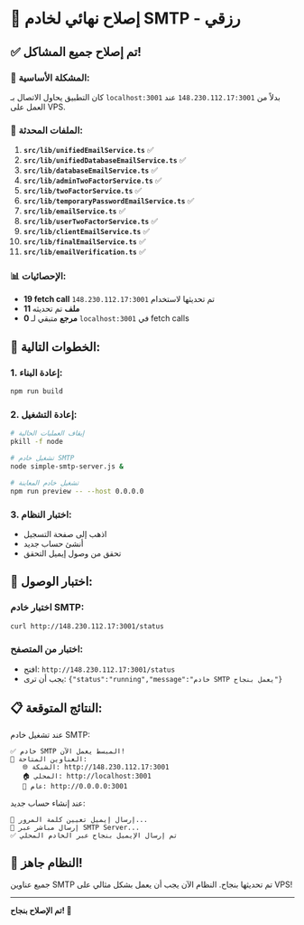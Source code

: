 # 🔧 إصلاح نهائي لخادم SMTP - رزقي

## ✅ تم إصلاح جميع المشاكل!

### 🎯 **المشكلة الأساسية:**
كان التطبيق يحاول الاتصال بـ `localhost:3001` بدلاً من `148.230.112.17:3001` عند العمل على VPS.

### 🔧 **الملفات المحدثة:**

1. **`src/lib/unifiedEmailService.ts`** ✅
2. **`src/lib/unifiedDatabaseEmailService.ts`** ✅
3. **`src/lib/databaseEmailService.ts`** ✅
4. **`src/lib/adminTwoFactorService.ts`** ✅
5. **`src/lib/twoFactorService.ts`** ✅
6. **`src/lib/temporaryPasswordEmailService.ts`** ✅
7. **`src/lib/emailService.ts`** ✅
8. **`src/lib/userTwoFactorService.ts`** ✅
9. **`src/lib/clientEmailService.ts`** ✅
10. **`src/lib/finalEmailService.ts`** ✅
11. **`src/lib/emailVerification.ts`** ✅

### 📊 **الإحصائيات:**
- **19 fetch call** تم تحديثها لاستخدام `148.230.112.17:3001`
- **11 ملف** تم تحديثه
- **0 مرجع** متبقي لـ `localhost:3001` في fetch calls

## 🚀 **الخطوات التالية:**

### **1. إعادة البناء:**
```bash
npm run build
```

### **2. إعادة التشغيل:**
```bash
# إيقاف العمليات الحالية
pkill -f node

# تشغيل خادم SMTP
node simple-smtp-server.js &

# تشغيل خادم المعاينة
npm run preview -- --host 0.0.0.0
```

### **3. اختبار النظام:**
- اذهب إلى صفحة التسجيل
- أنشئ حساب جديد
- تحقق من وصول إيميل التحقق

## 🧪 **اختبار الوصول:**

### **اختبار خادم SMTP:**
```bash
curl http://148.230.112.17:3001/status
```

### **اختبار من المتصفح:**
- افتح: `http://148.230.112.17:3001/status`
- يجب أن ترى: `{"status":"running","message":"خادم SMTP يعمل بنجاح"}`

## 📋 **النتائج المتوقعة:**

عند تشغيل خادم SMTP:
```
✅ خادم SMTP المبسط يعمل الآن!
📡 العناوين المتاحة:
   🌐 الشبكة: http://148.230.112.17:3001
   🏠 المحلي: http://localhost:3001
   🔗 عام: http://0.0.0.0:3001
```

عند إنشاء حساب جديد:
```
📧 إرسال إيميل تعيين كلمة المرور...
🚀 إرسال مباشر عبر SMTP Server...
✅ تم إرسال الإيميل بنجاح عبر الخادم المحلي
```

## 🎉 **النظام جاهز!**

جميع عناوين SMTP تم تحديثها بنجاح. النظام الآن يجب أن يعمل بشكل مثالي على VPS!

---

**تم الإصلاح بنجاح! 🚀**
